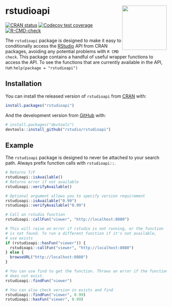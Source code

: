 
<!-- README.md is generated from README.Rmd. Please edit that file -->

# rstudioapi <a href='https://rstudio.github.io/rstudioapi/'><img src='man/figures/logo.png' align="right" height="139" /></a>

<!-- badges: start -->

[![CRAN
status](https://www.r-pkg.org/badges/version/rstudioapi)](https://CRAN.R-project.org/package=rstudioapi)
[![Codecov test
coverage](https://codecov.io/gh/rstudio/rstudioapi/branch/main/graph/badge.svg)](https://app.codecov.io/gh/rstudio/rstudioapi?branch=main)
[![R-CMD-check](https://github.com/rstudio/rstudioapi/workflows/R-CMD-check/badge.svg)](https://github.com/rstudio/rstudioapi/actions)
<!-- badges: end -->

The `rstudioapi` package is designed to make it easy to conditionally
access the [RStudio](https://posit.co/) API from CRAN packages,
avoiding any potential problems with `R CMD check`. This package
contains a handful of useful wrapper functions to access the API. To see
the functions that are currently available in the API, run
`help(package = "rstudioapi")`

## Installation

You can install the released version of `rstudioapi` from
[CRAN](https://CRAN.R-project.org) with:

``` r
install.packages("rstudioapi")
```

And the development version from [GitHub](https://github.com/) with:

``` r
# install.packages("devtools")
devtools::install_github("rstudio/rstudioapi")
```

## Example

The `rstudioapi` package is designed to never be attached to your search
path. Always prefix function calls with `rstudioapi::`.

``` r
# Returns T/F
rstudioapi::isAvailable()
# Returns error if not available
rstudioapi::verifyAvailable()

# Optional argument allows you to specify version requirement
rstudioapi::isAvailable("0.99")
rstudioapi::verifyAvailable("0.99")

# Call an rstudio function
rstudioapi::callFun("viewer", "http://localhost:8080")

# This will raise an error if rstudio is not running, or the function
# is not found. To run a different function if it's not available,
# use exists
if (rstudioapi::hasFun("viewer")) {
  rstudioapi::callFun("viewer", "http://localhost:8080")
} else {
  browseURL("http://localhost:8080")
}

# You can use find to get the function. Throws an error if the function
# does not exist.
rstudioapi::findFun("viewer")

# You can also check version in exists and find
rstudioapi::findFun("viewer", 0.99)
rstudioapi::hasFun("viewer", 0.99)
```
